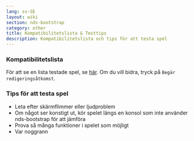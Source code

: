 ```yaml
---
lang: sv-SE
layout: wiki
section: nds-bootstrap
category: other
title: Kompatibilitetslista & Testtips
description: Kompatibilitetslista och tips för att testa spel
---
```


### Kompatibilitetslista
För att se en lista testade spel, se [här](https://docs.google.com/spreadsheets/d/1LRTkXOUXraTMjg1eedz_f7b5jiuyMv2x6e_jY_nyHSc/). Om du vill bidra, tryck på `Begär redigeringsåtkomst`.

### Tips för att testa spel
- Leta efter skärmflimmer eller ljudproblem
- Om något ser konstigt ut, kör spelet längs en konsol som inte använder nds-bootstrap för att jämföra
- Prova så många funktioner i spelet som möjligt
- Var noggrann
